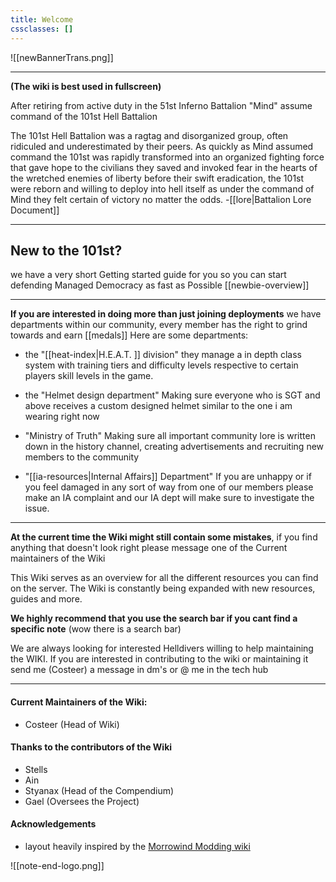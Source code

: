 ```yaml
---
title: Welcome
cssclasses: []
---
```

![[newBannerTrans.png]]

***
**(The wiki is best used in fullscreen)**

After retiring from active duty in the 51st Inferno Battalion "Mind" assume command of the 101st Hell Battalion

The 101st Hell Battalion was a ragtag and disorganized group, often ridiculed and underestimated by their peers. As quickly as Mind assumed command the 101st was rapidly transformed into an organized fighting force that gave hope to the civilians they saved and invoked fear in the hearts of the wretched enemies of liberty before their swift eradication, the 101st were reborn and willing to deploy into hell itself as under the command of Mind they felt certain of victory no matter the odds.
-[[lore|Battalion Lore Document]] 

***
## New to the 101st?
we have a very short Getting started guide for you so you can start defending Managed Democracy as fast as Possible [[newbie-overview]] 

***

**If you are interested in doing more than just joining deployments** we have departments within our community, every member has the right to grind towards and earn [[medals]]  Here are some departments:  

- the "[[heat-index|H.E.A.T. ]] division" they manage a in depth class system with training tiers and difficulty levels respective to certain players skill levels in the game.  

- the "Helmet design department" Making sure everyone who is SGT and above receives a custom designed helmet similar to the one i am wearing right now  

- "Ministry of Truth" Making sure all important community lore is written down in the history channel, creating advertisements and recruiting new members to the community 

- "[[ia-resources|Internal Affairs]] Department" If you are unhappy or if you feel damaged in any sort of way from one of our members please make an IA complaint and our IA dept will make sure to investigate the issue.

***
 
 **At the current time the Wiki might still contain some mistakes**, if you find anything that doesn't look right please message one of the Current maintainers of the Wiki

This Wiki serves as an overview for all the different resources you can find on the server. The Wiki is constantly being expanded with new resources, guides and more.

**We highly recommend that you use the search bar if you cant find a specific note**
(wow there is a search bar)

We are always looking for interested Helldivers willing to help maintaining the WIKI. If you are interested in contributing to the wiki or maintaining it send me (Costeer) a message in dm's or @ me in the tech hub

***

#### Current Maintainers of the Wiki:
- Costeer (Head of Wiki)
#### Thanks to the contributors of the Wiki
- Stells
- Ain
- Styanax (Head of the Compendium)
- Gael (Oversees the Project)

#### Acknowledgements
- layout heavily inspired by the [Morrowind Modding wiki](https://github.com/morrowind-modding/morrowind-modding.github.io)

![[note-end-logo.png]]
